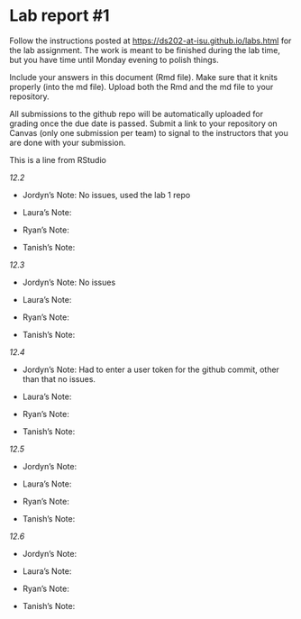 
<!-- README.md is generated from README.Rmd. Please edit the README.Rmd file -->

# Lab report \#1

Follow the instructions posted at
<https://ds202-at-isu.github.io/labs.html> for the lab assignment. The
work is meant to be finished during the lab time, but you have time
until Monday evening to polish things.

Include your answers in this document (Rmd file). Make sure that it
knits properly (into the md file). Upload both the Rmd and the md file
to your repository.

All submissions to the github repo will be automatically uploaded for
grading once the due date is passed. Submit a link to your repository on
Canvas (only one submission per team) to signal to the instructors that
you are done with your submission.

This is a line from RStudio

*12.2*

- Jordyn’s Note: No issues, used the lab 1 repo

- Laura’s Note:

- Ryan’s Note:

- Tanish’s Note:

*12.3*

- Jordyn’s Note: No issues

- Laura’s Note:

- Ryan’s Note:

- Tanish’s Note:

*12.4*

- Jordyn’s Note: Had to enter a user token for the github commit, other
  than that no issues.

- Laura’s Note:

- Ryan’s Note:

- Tanish’s Note:

*12.5*

- Jordyn’s Note:

- Laura’s Note:

- Ryan’s Note:

- Tanish’s Note:

*12.6*

- Jordyn’s Note:

- Laura’s Note:

- Ryan’s Note:

- Tanish’s Note:

